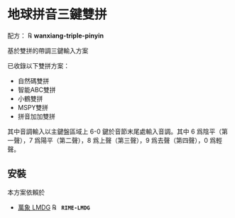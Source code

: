 # 地球拼音三鍵雙拼

配方： ℞ **wanxiang-triple-pinyin**

基於雙拼的帶調三鍵輸入方案

已收錄以下雙拼方案：

  - 自然碼雙拼
  - 智能ABC雙拼
  - 小鶴雙拼
  - MSPY雙拼
  - 拼音加加雙拼

其中音調輸入以主鍵盤區域上 6-0 鍵於音節末尾處輸入音調。其中 6 爲陰平（第一聲），7 爲陽平（第二聲），8 爲上聲（第三聲），9 爲去聲（第四聲），0 爲輕聲。

## 安裝

本方案依賴於

  - [萬象 LMDG](https://github.com/amzxyz/RIME-LMDG) ℞ **` RIME-LMDG`**
